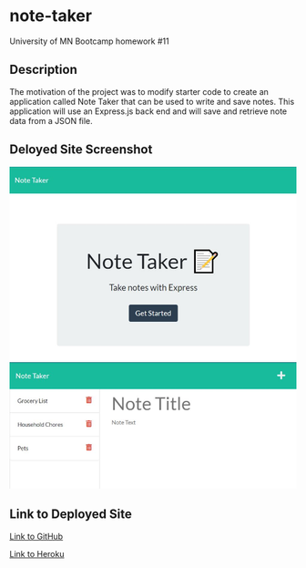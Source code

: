# note-taker
University of MN Bootcamp homework #11

## Description
The motivation of the project was to modify starter code to create an application called Note Taker that can be used to write and save notes. This application will use an Express.js back end and will save and retrieve note data from a JSON file.


## Deloyed Site Screenshot

![image](https://github.com/tcrear/note-taker/blob/main/assets/Capture-1.JPG)
![image](https://github.com/tcrear/note-taker/blob/main/assets/Capture-2.JPG)


## Link to Deployed Site

[Link to GitHub](https://github.com/tcrear/note-taker)

[Link to Heroku](https://dashboard.heroku.com/apps/crear-note-taker)

